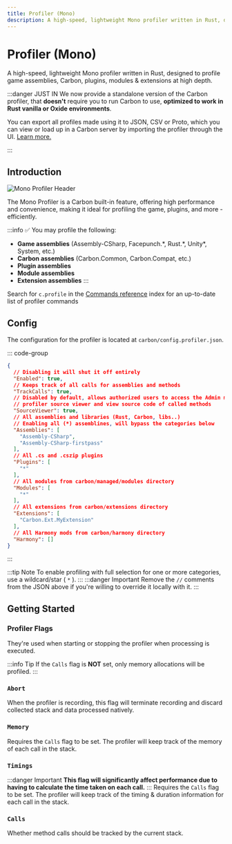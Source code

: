 ```yaml
---
title: Profiler (Mono)
description: A high-speed, lightweight Mono profiler written in Rust, designed to profile game assemblies, Carbon, plugins, modules & extensions at high depth.
---
```


# Profiler (Mono)

A high-speed, lightweight Mono profiler written in Rust, designed to profile game assemblies, Carbon,
plugins, modules & extensions at high depth.

:::danger JUST IN
We now provide a standalone version of the Carbon profiler, that **doesn't** require you to run Carbon to use, **optimized to work in Rust vanilla or Oxide environments**. 

You can export all profiles made using it to JSON, CSV or Proto, which you can view or load up in a Carbon server by importing the profiler through the UI. [Learn more.](https://github.com/CarbonCommunity/Carbon.Profiler)
<CarbonButton href="https://github.com/CarbonCommunity/Carbon/releases/tag/profiler_build" text="Standalone Profiler" external/><p></p>
:::

## Introduction

![Mono Profiler Header](/misc/mono-profiler-header.webp)

The Mono Profiler is a Carbon built-in feature, offering high performance and convenience, making it ideal for profiling
the game, plugins, and more - efficiently.

:::info ✅ You may profile the following:

* **Game assemblies** (Assembly-CSharp, Facepunch.\*, Rust.\*, Unity\*, System, etc.)
* **Carbon assemblies** (Carbon.Common, Carbon.Compat, etc.)
* **Plugin assemblies**
* **Module assemblies**
* **Extension assemblies**
  :::

Search for `c.profile` in the [Commands reference](../../references/commands) index for an up-to-date list of profiler
commands

## Config

The configuration for the profiler is located at `carbon/config.profiler.json`.

::: code-group

```json [config.profiler.json]
{
  // Disabling it will shut it off entirely
  "Enabled": true,
  // Keeps track of all calls for assemblies and methods
  "TrackCalls": true,
  // Disabled by default, allows authorized users to access the Admin module
  // profiler source viewer and view source code of called methods
  "SourceViewer": true,
  // All assemblies and libraries (Rust, Carbon, libs..)
  // Enabling all (*) assemblines, will bypass the categories below
  "Assemblies": [
    "Assembly-CSharp",
    "Assembly-CSharp-firstpass"
  ],
  // All .cs and .cszip plugins
  "Plugins": [
    "*"
  ],
  // All modules from carbon/managed/modules directory
  "Modules": [
    "*"
  ],
  // All extensions from carbon/extensions directory
  "Extensions": [
    "Carbon.Ext.MyExtension"
  ],
  // All Harmony mods from carbon/harmony directory
  "Harmony": []
}
```

:::

:::tip Note
To enable profiling with full selection for one or more categories, use a wildcard/star ( `*` ).
:::
:::danger Important
Remove the `//` comments from the JSON above if you're willing to override it locally with it.
:::

## Getting Started

### Profiler Flags

They're used when starting or stopping the profiler when processing is executed.

:::info Tip
If the `Calls` flag is **NOT** set, only memory allocations will be profiled.
:::

### `Abort`

When the profiler is recording, this flag will terminate recording and discard collected stack and data processed
natively.

### `Memory`

Requires the `Calls` flag to be set. The profiler will keep track of the memory of each call in the stack.

### `Timings`

:::danger Important
**This flag will significantly affect performance due to having to calculate the time taken on each call.**
:::
Requires the `Calls` flag to be set. The profiler will keep track of the timing & duration information for each call in
the stack.

### `Calls`

Whether method calls should be tracked by the current stack.
